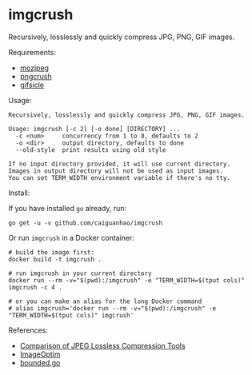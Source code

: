 imgcrush
========

Recursively, losslessly and quickly compress JPG, PNG, GIF images.

Requirements:

* [mozjpeg](https://github.com/mozilla/mozjpeg)
* [pngcrush](http://pmt.sourceforge.net/pngcrush/)
* [gifsicle](http://www.lcdf.org/gifsicle/)

Usage:

```
Recursively, losslessly and quickly compress JPG, PNG, GIF images.

Usage: imgcrush [-c 2] [-o done] [DIRECTORY] ...
  -c <num>     concurrency from 1 to 8, defaults to 2
  -o <dir>     output directory, defaults to done
  --old-style  print results using old style

If no input directory provided, it will use current directory.
Images in output directory will not be used as input images.
You can set TERM_WIDTH environment variable if there's no tty.
```

Install:

If you have installed `go` already, run:

```
go get -u -v github.com/caiguanhao/imgcrush
```

Or run `imgcrush` in a Docker container:

```
# build the image first:
docker build -t imgcrush .

# run imgcrush in your current directory
docker run --rm -v="$(pwd):/imgcrush" -e "TERM_WIDTH=$(tput cols)" imgcrush -c 4 .

# or you can make an alias for the long Docker command
# alias imgcrush='docker run --rm -v="$(pwd):/imgcrush" -e "TERM_WIDTH=$(tput cols)" imgcrush'
```

References:

* [Comparison of JPEG Lossless Compression Tools](
http://blarg.co.uk/blog/comparison-of-jpeg-lossless-compression-tools)
* [ImageOptim](https://github.com/pornel/ImageOptim)
* [bounded.go](http://blog.golang.org/pipelines/bounded.go)
